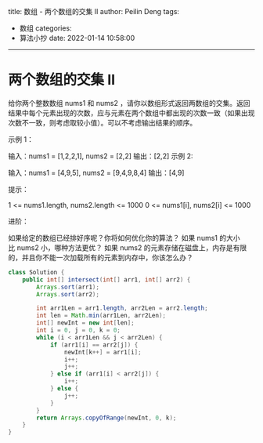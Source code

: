 title: 数组 - 两个数组的交集 II
author: Peilin Deng
tags:
  - 数组
categories:
  - 算法小抄
date: 2022-01-14 10:58:00
---
# 两个数组的交集 II
给你两个整数数组 nums1 和 nums2 ，请你以数组形式返回两数组的交集。返回结果中每个元素出现的次数，应与元素在两个数组中都出现的次数一致（如果出现次数不一致，则考虑取较小值）。可以不考虑输出结果的顺序。

示例 1：

输入：nums1 = [1,2,2,1], nums2 = [2,2]
输出：[2,2]
示例 2:

输入：nums1 = [4,9,5], nums2 = [9,4,9,8,4]
输出：[4,9]
 

提示：

1 <= nums1.length, nums2.length <= 1000
0 <= nums1[i], nums2[i] <= 1000
 

进阶：

如果给定的数组已经排好序呢？你将如何优化你的算法？
如果 nums1 的大小比 nums2 小，哪种方法更优？
如果 nums2 的元素存储在磁盘上，内存是有限的，并且你不能一次加载所有的元素到内存中，你该怎么办？

```java
class Solution {
    public int[] intersect(int[] arr1, int[] arr2) {
        Arrays.sort(arr1);
        Arrays.sort(arr2);

        int arr1Len = arr1.length, arr2Len = arr2.length;
        int len = Math.min(arr1Len, arr2Len);
        int[] newInt = new int[len];
        int i = 0, j = 0, k = 0;
        while (i < arr1Len && j < arr2Len) {
            if (arr1[i] == arr2[j]) {
                newInt[k++] = arr1[i];
                i++;
                j++;
            } else if (arr1[i] < arr2[j]) {
                i++;
            } else {
                j++;
            }
        }
        return Arrays.copyOfRange(newInt, 0, k);
    }
}
```
